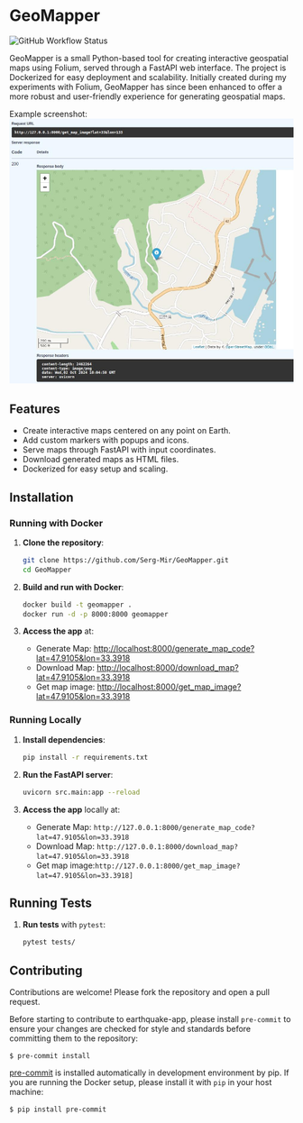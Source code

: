 # GeoMapper
![GitHub Workflow Status](https://img.shields.io/github/actions/workflow/status/serg-mir/geomapper/ci.yml?branch=main&style=for-the-badge)

GeoMapper is a small Python-based tool for creating interactive geospatial maps using Folium, served through a FastAPI web interface. The project is Dockerized for easy deployment and scalability. 
Initially created during my experiments with Folium, GeoMapper has since been enhanced to offer a more robust and user-friendly experience for generating geospatial maps.

Example screenshot:
![image](images/get_map_image.jpeg)
## Features

- Create interactive maps centered on any point on Earth.
- Add custom markers with popups and icons.
- Serve maps through FastAPI with input coordinates.
- Download generated maps as HTML files.
- Dockerized for easy setup and scaling.

## Installation

### Running with Docker

1. **Clone the repository**:
    ```bash
    git clone https://github.com/Serg-Mir/GeoMapper.git
    cd GeoMapper
    ```

2. **Build and run with Docker**:
    ```bash
    docker build -t geomapper .
    docker run -d -p 8000:8000 geomapper
    ```

3. **Access the app** at:
   - Generate Map: [http://localhost:8000/generate_map_code?lat=47.9105&lon=33.3918](http://localhost:8000/generate_map_code?lat=47.9105&lon=33.3918)
   - Download Map: [http://localhost:8000/download_map?lat=47.9105&lon=33.3918](http://localhost:8000/download_map?lat=47.9105&lon=33.3918)
   - Get map image: [http://localhost:8000/get_map_image?lat=47.9105&lon=33.3918](http://localhost:8000/get_map_image?lat=47.9105&lon=33.3918)

### Running Locally

1. **Install dependencies**:
    ```bash
    pip install -r requirements.txt
    ```

2. **Run the FastAPI server**:
    ```bash
    uvicorn src.main:app --reload
    ```

3. **Access the app** locally at:
   - Generate Map: `http://127.0.0.1:8000/generate_map_code?lat=47.9105&lon=33.3918`
   - Download Map: `http://127.0.0.1:8000/download_map?lat=47.9105&lon=33.3918`
   - Get map image:`http://127.0.0.1:8000/get_map_image?lat=47.9105&lon=33.3918]`


## Running Tests

1. **Run tests** with `pytest`:
    ```bash
    pytest tests/
    ```

## Contributing

Contributions are welcome! Please fork the repository and open a pull request.

Before starting to contribute to earthquake-app, please install `pre-commit` to ensure your changes are checked for style and standards before committing them to the repository:

    $ pre-commit install

[pre-commit](https://pre-commit.com) is installed automatically in development environment by pip.
If you are running the Docker setup, please install it with `pip` in your host machine:

    $ pip install pre-commit
